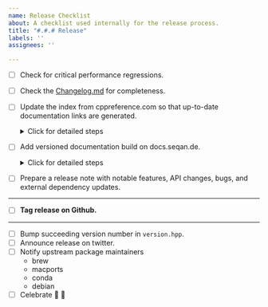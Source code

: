 ```yaml
---
name: Release Checklist
about: A checklist used internally for the release process.
title: "#.#.# Release"
labels: ''
assignees: ''

---
```


- [ ] Check for critical performance regressions.
- [ ] Check the [Changelog.md](https://github.com/seqan/seqan3/blob/master/CHANGELOG.md) for completeness.
- [ ] Update the index from cppreference.com so that up-to-date documentation links are generated.
  <details><summary>Click for detailed steps</summary><br>

  Check for [new releases](https://github.com/PeterFeicht/cppreference-doc/releases) and update the link and hash in the biocpp-doxygen.cmake.

  For the hash do

  ```
  wget -O- <link to html book> | sha256sum
  ```

  </details>
- [ ] Add versioned documentation build on docs.seqan.de.
  <details><summary>Click for detailed steps</summary>

  1. Build the documentation locally

  2. Create a #.#.# directory for the release in `/web/docs.seqan.de/htdocs/seqan/`

  3. Copy everything from the local build (`doc_usr/html/*`) into the directory.

  4. Alter the file `/web/docs.seqan.de/htdocs/index.html` with a link to the new documentation build.

  </details>

- [ ] Prepare a release note with notable features, API changes, bugs, and external dependency updates.

---

- [ ] **Tag release on Github.**

---

- [ ] Bump succeeding version number in `version.hpp`.
- [ ] Announce release on twitter.
- [ ] Notify upstream package maintainers
  - brew
  - macports
  - conda
  - debian
- [ ] Celebrate :tada: :beer:

